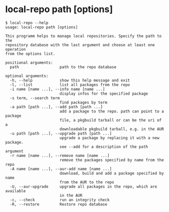 # local-repo path [options]

	$ local-repo --help
	usage: local-repo path [options]

	This programm helps to manage local repositories. Specify the path to the
	repository database with the last argument and choose at least one operation
	from the options list.

	positional arguments:
	  path                  path to the repo database

	optional arguments:
	  -h, --help            show this help message and exit
	  -l, --list            list all packages from the repo
	  -i name [name ...], --info name [name ...]
	                        display infos for the specified package
	  -s term, --search term
	                        find packages by term
	  -a path [path ...], --add path [path ...]
	                        add a package to the repo. path can point to a package
	                        file, a pkgbuild tarball or can be the uri of a
	                        downloadable pkgbuild tarball, e.g. in the AUR
	  -u path [path ...], --upgrade path [path ...]
	                        upgrade a package by replacing it with a new package.
	                        see --add for a description of the path argument
	  -r name [name ...], --remove name [name ...]
	                        remove the packages specified by name from the repo
	  -A name [name ...], --aur-add name [name ...]
	                        download, build and add a package specified by name
	                        from the AUR to the repo
	  -U, --aur-upgrade     upgrade all packages in the repo, which are available
	                        in the AUR
	  -c, --check           run an integrity check
	  -R, --restore         Restore repo database
